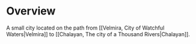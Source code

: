 # Overview
A small city located on the path from [[Velmira, City of Watchful Waters|Velmira]] to [[Chalayan, The city of a Thousand Rivers|Chalayan]].